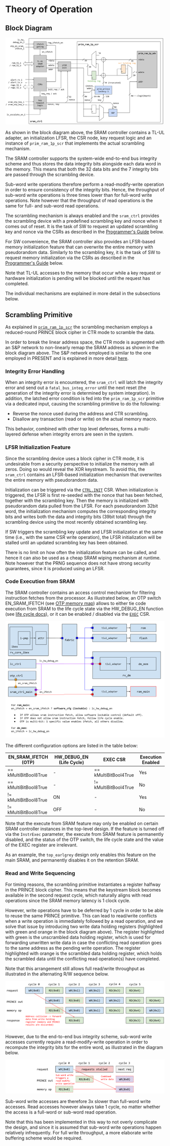 # Theory of Operation

## Block Diagram

![SRAM Controller Block Diagram](../doc/sram_ctrl_blockdiag.svg)

As shown in the block diagram above, the SRAM controller contains a TL-UL adapter, an initialization LFSR, the CSR node, key request logic and an instance of `prim_ram_1p_scr` that implements the actual scrambling mechanism.

The SRAM controller supports the system-wide end-to-end bus integrity scheme and thus stores the data integrity bits alongside each data word in the memory.
This means that both the 32 data bits and the 7 integrity bits are passed through the scrambling device.

Sub-word write operations therefore perform a read-modify-write operation in order to ensure consistency of the integrity bits.
Hence, the throughput of sub-word write operations is three times lower than for full-word write operations.
Note however that the throughput of read operations is the same for full- and sub-word read operations.

The scrambling mechanism is always enabled and the `sram_ctrl` provides the scrambling device with a predefined scrambling key and nonce when it comes out of reset.
It is the task of SW to request an updated scrambling key and nonce via the CSRs as described in the [Programmer's Guide](programmers_guide.md) below.

For SW convenience, the SRAM controller also provides an LFSR-based memory initialization feature that can overwrite the entire memory with pseudorandom data.
Similarly to the scrambling key, it is the task of SW to request memory initialization via the CSRs as described in the [Programmer's Guide](programmers_guide.md) below.

Note that TL-UL accesses to the memory that occur while a key request or hardware initialization is pending will be blocked until the request has completed.

The individual mechanisms are explained in more detail in the subsections below.

## Scrambling Primitive

As explained in [`prim_ram_1p_scr`](../../prim/doc/prim_ram_1p_scr.md) the scrambling mechanism employs a reduced-round PRINCE block cipher in CTR mode to scramble the data.

In order to break the linear address space, the CTR mode is augmented with an S&P network to non-linearly remap the SRAM address as shown in the block diagram above. The S&P network employed is similar to the one employed in PRESENT and is explained in more detail [here](../../prim/doc/prim_ram_1p_scr.md#custom-substitution-permutation-network).

### Integrity Error Handling

When an integrity error is encountered, the `sram_ctrl` will latch the integrity error and send out a `fatal_bus_integ_error` until the next reset (the generation of the integrity error is determined by system integration).
In addition, the latched error condition is fed into the `prim_ram_1p_scr` primitive via a dedicated input, causing the scrambling primitive to do the following:
*  Reverse the nonce used during the address and CTR scrambling.
*  Disallow any transaction (read or write) on the actual memory macro.

This behavior, combined with other top level defenses, forms a multi-layered defense when integrity errors are seen in the system.

### LFSR Initialization Feature

Since the scrambling device uses a block cipher in CTR mode, it is undesirable from a security perspective to initialize the memory with all zeros.
Doing so would reveal the XOR keystream.
To avoid this, the `sram_ctrl` contains an LFSR-based initialization mechanism that overwrites the entire memory with pseudorandom data.

Initialization can be triggered via the [`CTRL.INIT`](registers.md#ctrl) CSR.
When initialization is triggered, the LFSR is first re-seeded with the nonce that has been fetched, together with the scrambling key.
Then the memory is initialized with pseudorandom data pulled from the LFSR.
For each pseudorandom 32bit word, the initialization mechanism computes the corresponding integrity bits and writes both the data and integrity bits (39bit total) through the scrambling device using the most recently obtained scrambling key.

If SW triggers the scrambling key update and LFSR initialization at the same time (i.e., with the same CSR write operation), the LFSR initialization will be stalled until an updated scrambling key has been obtained.

There is no limit on how often the initialization feature can be called, and hence it can also be used as a cheap SRAM wiping mechanism at runtime.
Note however that the PRNG sequence does not have strong security guarantees, since it is produced using an LFSR.

### Code Execution from SRAM

The SRAM controller contains an access control mechanism for filtering instruction fetches from the processor.
As illustrated below, an OTP switch EN_SRAM_IFETCH (see [OTP memory map](../../otp_ctrl/README.md#direct-access-memory-map)) allows to either tie code execution from SRAM to the life cycle state via the HW_DEBUG_EN function (see [life cycle docs](../../lc_ctrl/README.md#hw_debug_en)), or it can be enabled / disabled via the [`EXEC`](registers.md#exec) CSR.

![SRAM Code Execution](../doc/sram_ctrl_sram_execution.svg)

The different configuration options are listed in the table below:


 EN_SRAM_IFETCH (OTP)   | HW_DEBUG_EN (Life Cycle) | EXEC CSR               | Execution Enabled
------------------------|--------------------------|------------------------|--------------------
 == kMultiBitBool8True  | -                        | == kMultiBitBool4True  | Yes
 == kMultiBitBool8True  | -                        | != kMultiBitBool4True  | No
 != kMultiBitBool8True  | ON                       | -                      | Yes
 != kMultiBitBool8True  | OFF                      | -                      | No

Note that the execute from SRAM feature may only be enabled on certain SRAM controller instances in the top-level design.
If the feature is turned off via the `InstrExec` parameter, the execute from SRAM feature is permanently disabled, and the status of the OTP switch, the life cycle state and the value of the EXEC register are irrelevant.

As an example, the `top_earlgrey` design only enables this feature on the main SRAM, and permanently disables it on the retention SRAM.

### Read and Write Sequencing

For timing reasons, the scrambling primitive instantiates a register halfway in the PRINCE block cipher.
This means that the keystream block becomes available in the second request cycle, which naturally aligns with read operations since the SRAM memory latency is 1 clock cycle.

However, write operations have to be deferred by 1 cycle in order to be able to reuse the same PRINCE primitive.
This can lead to read/write conflicts when a write operation is immediately followed by a read operation, and we solve that issue by introducing two write data holding registers (highlighted with green and orange in the block diagram above).
The register highlighted with green is the unscrambled data holding register, which is used for forwarding unwritten write data in case the conflicting read operation goes to the same address as the pending write operation.
The register highlighted with orange is the scrambled data holding register, which holds the scrambled data until the conflicting read operation(s) have completed.

Note that this arrangement still allows full read/write throughput as illustrated in the alternating R/W sequence below.

![SRAM Controller Sequencing](../doc/sram_ctrl_sequencing.svg)

However, due to the end-to-end bus integrity scheme, sub-word write accesses currently require a read-modify-write operation in order to recompute the integrity bits for the entire word, as illustrated in the diagram below.

![SRAM Controller Sub-word Write](../doc/sram_ctrl_sub_word_write.svg)

Sub-word write accesses are therefore 3x slower than full-word write accesses.
Read accesses however always take 1 cycle, no matter whether the access is a full-word or sub-word read operation.

Note that this has been implemented in this way to not overly complicate the design, and since it is assumed that sub-word write operations happen relatively infrequently.
For full write throughput, a more elaborate write buffering scheme would be required.

